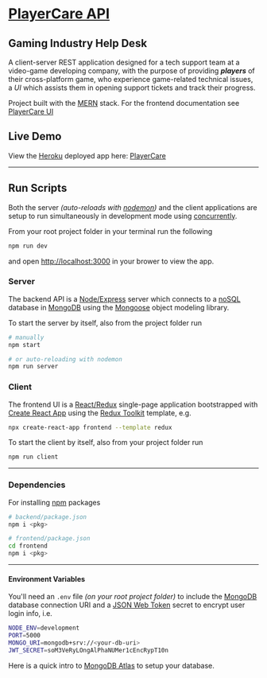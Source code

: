 # [PlayerCare API](https://github.com/iancover/player-care)

## Gaming Industry Help Desk

A client-server REST application designed for a tech support team at a video-game developing company, with the purpose of providing **_players_** of their cross-platform game, who experience game-related technical issues, a _UI_ which assists them in opening support tickets and track their progress.

Project built with the [MERN](https://www.geeksforgeeks.org/mern-stack/) stack. For the frontend documentation see [PlayerCare UI](https://github.com/iancover/t-soup/tree/main/frontend/README.md)

## Live Demo

View the [Heroku](https://heroku.com) deployed app here: [PlayerCare](https://playercare.herokuapp.com/) 

---

## Run Scripts

Both the server _(auto-reloads with [nodemon](https://npmjs.com/package/nodemon))_ and the client applications are setup to run simultaneously in development mode using [concurrently](https://npmjs.com/package/concurrently).

From your root project folder in your terminal run the following

```bash
npm run dev
```

and open [http://localhost:3000](http://localhost:3000) in your brower to view the app.

### Server

The backend API is a [Node](https://nodejs.org)[/Express](https://expressjs.com) server which connects to a [noSQL](https://www.mongodb.com/nosql-explained) database in [MongoDB](https://www.mongodb.com/) using the [Mongoose](https://mongoosejs.com) object modeling library.

To start the server by itself, also from the project folder run

```bash
# manually
npm start

# or auto-reloading with nodemon
npm run server
```

### Client

The frontend UI is a [React](https://reactjs.org)[/Redux]() single-page application bootstrapped with [Create React App](https://create-react-app.com) using the [Redux Toolkit](https://redux-toolkit.js.org/introduction/getting-started) template, e.g.

```bash
npx create-react-app frontend --template redux
```

To start the client by itself, also from your project folder run

```bash
npm run client
```

---

### Dependencies

For installing [npm](https://www.npmjs.com/) packages

```bash
# backend/package.json
npm i <pkg>

# frontend/package.json
cd frontend
npm i <pkg>
```

---

#### Environment Variables

You'll need an `.env` file _(on your root project folder)_ to include the [MongoDB](https://www.mongodb.com/) database connection URI and a [JSON Web Token](https://jwt.io/) secret to encrypt user login info, i.e.

```bash
NODE_ENV=development
PORT=5000
MONGO_URI=mongodb+srv://<your-db-uri>
JWT_SECRET=soM3VeRyLOngAlPhaNUMer1cEncRypT10n
```

Here is a quick intro to [MongoDB Atlas](https://www.youtube.com/watch?v=xrc7dIO_tXk) to setup your database.
